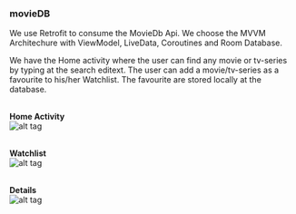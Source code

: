 ###  movieDB
We use Retrofit to consume the MovieDb Api. We choose the MVVM Architechure with ViewModel, LiveData, Coroutines and Room Database.

We have the Home activity where the user can find any movie or tv-series by typing at the search editext.
The user can add a movie/tv-series as a favourite to his/her Watchlist. The favourite are stored locally at the database.

<br><b>Home Activity</b><br>
![alt tag](https://user-images.githubusercontent.com/21217572/65449578-f076bf80-de43-11e9-8ef7-e2c0fe9f99d8.png)

<br><b>Watchlist</b><br>
![alt tag](https://user-images.githubusercontent.com/21217572/65449579-f076bf80-de43-11e9-8195-e5205206d28f.png)

<br><b>Details</b><br>
![alt tag](https://user-images.githubusercontent.com/21217572/65449577-f076bf80-de43-11e9-99f0-288cd33e380c.png)
